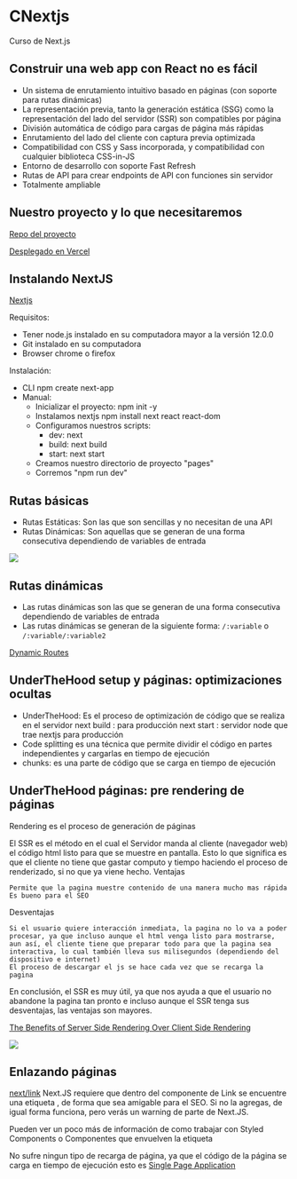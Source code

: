 # CNextjs
Curso de Next.js

## Construir una web app con React no es fácil

  - Un sistema de enrutamiento intuitivo basado en páginas (con soporte para rutas dinámicas)
  - La representación previa, tanto la generación estática (SSG) como la representación del lado del servidor (SSR) son compatibles por página
  - División automática de código para cargas de página más rápidas
  - Enrutamiento del lado del cliente con captura previa optimizada
  - Compatibilidad con CSS y Sass incorporada, y compatibilidad con cualquier biblioteca CSS-in-JS
  - Entorno de desarrollo con soporte Fast Refresh
  - Rutas de API para crear endpoints de API con funciones sin servidor
  - Totalmente ampliable

## Nuestro proyecto y lo que necesitaremos
  [Repo del proyecto](https://github.com/jonalvarezz/platzi-nextjs)

  [Desplegado en Vercel](https://platzi-avo.vercel.app/)

## Instalando NextJS
  [Nextjs](https://nextjs.org/docs/getting-started)

  Requisitos:
  - Tener node.js instalado en su computadora mayor a la versión 12.0.0
  - Git instalado en su computadora
  - Browser chrome o firefox

  Instalación:
  - CLI npm create next-app
  - Manual:
    - Inicializar el proyecto: npm init -y
    - Instalamos nextjs npm install next react react-dom
    - Configuramos nuestros scripts:
      - dev: next
      - build: next build
      - start: next start
    - Creamos nuestro directorio de proyecto "pages"
    - Corremos "npm run dev"

## Rutas básicas
  - Rutas Estáticas: Son las que son sencillas y no necesitan de una API
  - Rutas Dinámicas: Son aquellas que se generan de una forma consecutiva dependiendo de variables de entrada

  ![](https://static.platzi.com/media/user_upload/Captura%20de%20Pantalla%202020-12-04%20a%20la%28s%29%201.05.11-19974b7e-13dd-4ce9-9858-e9dd903e8159.jpg)

## Rutas dinámicas
  - Las rutas dinámicas son las que se generan de una forma consecutiva dependiendo de variables de entrada
  - Las rutas dinámicas se generan de la siguiente forma: `/:variable` o `/:variable/:variable2` 

  [Dynamic Routes](https://nextjs.org/docs/routing/dynamic-routes)

## UnderTheHood setup y páginas: optimizaciones ocultas
  - UnderTheHood: Es el proceso de optimización de código que se realiza en el servidor
    next build : para producción 
    next start : servidor node que trae nextjs para producción
  - Code splitting es una técnica que permite dividir el código en partes independientes y cargarlas en tiempo de ejecución
  - chunks: es una parte de código que se carga en tiempo de ejecución

## UnderTheHood páginas: pre rendering de páginas
  Rendering es el proceso de generación de páginas
  
  El SSR es el método en el cual el Servidor manda al cliente (navegador web) el código html listo para que se muestre en pantalla. Esto lo que significa es que el cliente no tiene que gastar computo y tiempo haciendo el proceso de renderizado, si no que ya viene hecho.
Ventajas

    Permite que la pagina muestre contenido de una manera mucho mas rápida
    Es bueno para el SEO

Desventajas

    Si el usuario quiere interacción inmediata, la pagina no lo va a poder procesar, ya que incluso aunque el html venga listo para mostrarse, aun así, el cliente tiene que preparar todo para que la pagina sea interactiva, lo cual también lleva sus milisegundos (dependiendo del dispositivo e internet)
    El proceso de descargar el js se hace cada vez que se recarga la pagina

En conclusión, el SSR es muy útil, ya que nos ayuda a que el usuario no abandone la pagina tan pronto e incluso aunque el SSR tenga sus desventajas, las ventajas son mayores.

[The Benefits of Server Side Rendering Over Client Side Rendering](https://medium.com/walmartglobaltech/the-benefits-of-server-side-rendering-over-client-side-rendering-5d07ff2cefe8)

![](https://miro.medium.com/max/1400/1*jJkEQpgZ8waQ5P-W5lhxuQ.png)

## Enlazando páginas
  [next/link](https://nextjs.org/docs/api-reference/next/link)
  Next.JS requiere que dentro del componente de Link se encuentre una etiqueta <a></a>, de forma que sea amigable para el SEO. Si no la agregas, de igual forma funciona, pero verás un warning de parte de Next.JS.

  Pueden ver un poco más de información de como trabajar con Styled Components o Componentes que envuelven la etiqueta <a>

  No sufre ningun tipo de recarga de página, ya que el código de la página se carga en tiempo de ejecución esto es [Single Page Application](https://nextjs.org/docs/routing/introduction#linking-between-pages)

  
